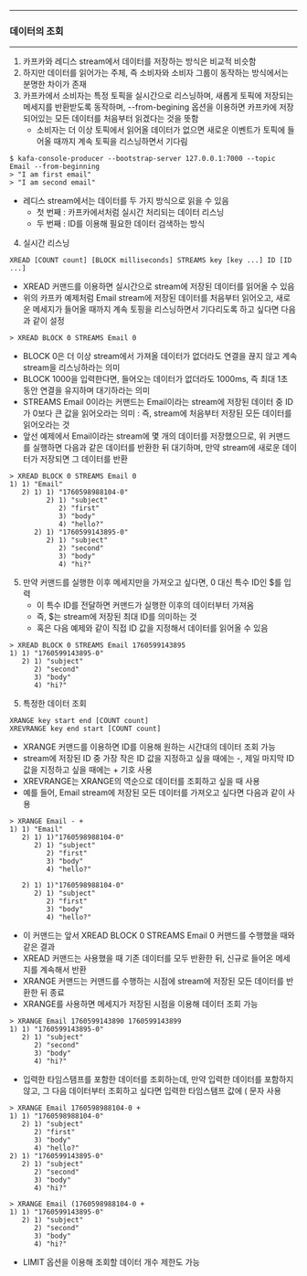 -----
### 데이터의 조회
-----
1. 카프카와 레디스 stream에서 데이터를 저장하는 방식은 비교적 비슷함
2. 하지만 데이터를 읽어가는 주체, 즉 소비자와 소비자 그룹이 동작하는 방식에서는 분명한 차이가 존재
3. 카프카에서 소비자는 특정 토픽을 실시간으로 리스닝하며, 새롭게 토픽에 저장되는 메세지를 반환받도록 동작하며, --from-begining 옵션을 이용하면 카프카에 저장되어있는 모든 데이터를 처음부터 읽겠다는 것을 뜻함
   - 소비자는 더 이상 토픽에서 읽어올 데이터가 없으면 새로운 이벤트가 토픽에 들어올 때까지 계속 토픽을 리스닝하면서 기다림
```kafka
$ kafa-console-producer --bootstrap-server 127.0.0.1:7000 --topic Email --from-beginning
> "I am first email"
> "I am second email"
```
   - 레디스 stream에서는 데이터를 두 가지 방식으로 읽을 수 있음
     + 첫 번째 : 카프카에서처럼 실시간 처리되는 데이터 리스닝
     + 두 번째 : ID를 이용해 필요한 데이터 검색하는 방식

4. 실시간 리스닝
```redis
XREAD [COUNT count] [BLOCK milliseconds] STREAMS key [key ...] ID [ID ...]
```
   - XREAD 커맨드를 이용하면 실시간으로 stream에 저장된 데이터를 읽어올 수 있음
   - 위의 카프카 예제처럼 Email stream에 저장된 데이터를 처음부터 읽어오고, 새로운 메세지가 들어올 때까지 계속 토핑을 리스닝하면서 기다리도록 하고 싶다면 다음과 같이 설정
```redis
> XREAD BLOCK 0 STREAMS Email 0
```
   - BLOCK 0은 더 이상 stream에서 가져올 데이터가 없더라도 연결을 끊지 않고 계속 stream을 리스닝하라는 의미
   - BLOCK 1000을 입력한다면, 들어오는 데이터가 없더라도 1000ms, 즉 최대 1초 동안 연결을 유지하며 대기하라는 의미
   - STREAMS Email 0이라는 커맨드는 Email이라는 stream에 저장된 데이터 중 ID가 0보다 큰 값을 읽어오라는 의미 : 즉, stream에 처음부터 저장된 모든 데이터를 읽어오라는 것
   - 앞선 예제에서 Email이라는 stream에 몇 개의 데이터를 저장했으므로, 위 커맨드를 실행하면 다음과 같은 데이터를 반환한 뒤 대기하며, 만약 stream에 새로운 데이터가 저장되면 그 데이터를 반환
```redis
> XREAD BLOCK 0 STREAMS Email 0
1) 1) "Email"
   2) 1) 1) "1760598988104-0"
         2) 1) "subject"
            2) "first"
            3) "body"
            4) "hello?"
      2) 1) "1760599143895-0"
         2) 1) "subject"
            2) "second"
            3) "body"
            4) "hi?"
```

 5. 만약 커맨드를 실행한 이후 메세지만을 가져오고 싶다면, 0 대신 특수 ID인 $를 입력
    - 이 특수 ID를 전달하면 커맨드가 실행한 이후의 데이터부터 가져옴
    - 즉, $는 stream에 저장된 최대 ID를 의미하는 것
    - 혹은 다음 예제와 같이 직접 ID 값을 지정해서 데이터를 읽어올 수 있음
```redis
> XREAD BLOCK 0 STREAMS Email 1760599143895
1) 1) "1760599143895-0"
   2) 1) "subject"
      2) "second"
      3) "body"
      4) "hi?"
```

5. 특정한 데이터 조회
```redis
XRANGE key start end [COUNT count]
XREVRANGE key end start [COUNT count]
```
  - XRANGE 커맨드를 이용하면 ID를 이용해 원하는 시간대의 데이터 조회 가능
  - stream에 저장된 ID 중 가장 작은 ID 값을 지정하고 싶을 때에는 -, 제일 마지막 ID 값을 지정하고 싶을 때에는 + 기호 사용
  - XREVRANGE는 XRANGE의 역순으로 데이터를 조회하고 싶을 때 사용
  - 예를 들어, Email stream에 저장된 모든 데이터를 가져오고 싶다면 다음과 같이 사용
```redis
> XRANGE Email - +
1) 1) "Email"
   2) 1) 1)"1760598988104-0"
      2) 1) "subject"
         2) "first"
         3) "body"
         4) "hello?"

   2) 1) 1)"1760598988104-0"
      2) 1) "subject"
         2) "first"
         3) "body"
         4) "hello?"
```
   - 이 커맨드는 앞서 XREAD BLOCK 0 STREAMS Email 0 커맨드를 수행했을 때와 같은 결과
   - XREAD 커맨드는 사용했을 때 기존 데이터를 모두 반환한 뒤, 신규로 들어온 메세지를 계속해서 반환
   - XRANGE 커맨드는 커맨드를 수행하는 시점에 stream에 저장된 모든 데이터를 반환한 뒤 종료
   - XRANGE를 사용하면 메세지가 저장된 시점을 이용해 데이터 조회 가능
```redis
> XRANGE Email 1760599143890 1760599143899
1) 1) "1760599143895-0"
   2) 1) "subject"
      2) "second"
      3) "body"
      4) "hi?"
```
   - 입력한 타임스탬프를 포함한 데이터를 조회하는데, 만약 입력한 데이터를 포함하지 않고, 그 다음 데이터부터 조회하고 싶다면 입력한 타임스탬프 값에 ( 문자 사용
```redis
> XRANGE Email 1760598988104-0 +
1) 1) "1760598988104-0"
   2) 1) "subject"
      2) "first"
      3) "body"
      4) "hello?"
2) 1) "1760599143895-0"
   2) 1) "subject"
      2) "second"
      3) "body"
      4) "hi?"

> XRANGE Email (1760598988104-0 +
1) 1) "1760599143895-0"
   2) 1) "subject"
      2) "second"
      3) "body"
      4) "hi?"
```
   - LIMIT 옵션을 이용해 조회할 데이터 개수 제한도 가능
